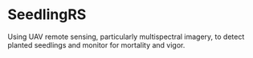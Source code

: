 # SeedlingRS
Using UAV remote sensing, particularly multispectral imagery, to detect planted seedlings and monitor for mortality and vigor.
